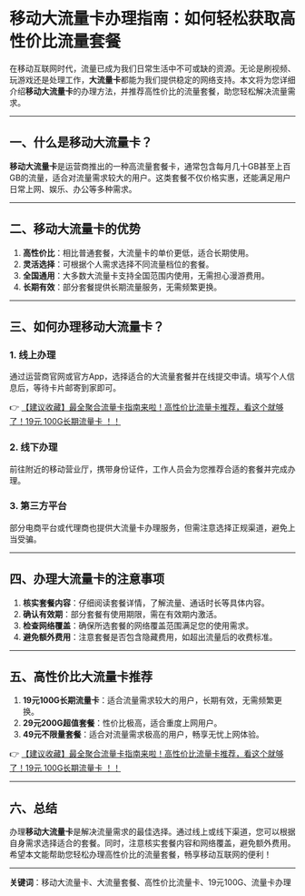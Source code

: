 # 移动大流量卡办理指南：如何轻松获取高性价比流量套餐

在移动互联网时代，流量已成为我们日常生活中不可或缺的资源。无论是刷视频、玩游戏还是处理工作，**大流量卡**都能为我们提供稳定的网络支持。本文将为您详细介绍**移动大流量卡**的办理方法，并推荐高性价比的流量套餐，助您轻松解决流量需求。

---

## 一、什么是移动大流量卡？

**移动大流量卡**是运营商推出的一种高流量套餐卡，通常包含每月几十GB甚至上百GB的流量，适合对流量需求较大的用户。这类套餐不仅价格实惠，还能满足用户日常上网、娱乐、办公等多种需求。

---

## 二、移动大流量卡的优势

1. **高性价比**：相比普通套餐，大流量卡的单价更低，适合长期使用。
2. **灵活选择**：可根据个人需求选择不同流量档位的套餐。
3. **全国通用**：大多数大流量卡支持全国范围内使用，无需担心漫游费用。
4. **长期有效**：部分套餐提供长期流量服务，无需频繁更换。

---

## 三、如何办理移动大流量卡？

### 1. 线上办理
通过运营商官网或官方App，选择适合的大流量套餐并在线提交申请。填写个人信息后，等待卡片邮寄到家即可。

👉 [【建议收藏】最全聚合流量卡指南来啦！高性价比流量卡推荐，看这个就够了！19元 100G长期流量卡 ！！](https://bit.ly/Liuliangka)

### 2. 线下办理
前往附近的移动营业厅，携带身份证件，工作人员会为您推荐合适的套餐并完成办理。

### 3. 第三方平台
部分电商平台或代理商也提供大流量卡办理服务，但需注意选择正规渠道，避免上当受骗。

---

## 四、办理大流量卡的注意事项

1. **核实套餐内容**：仔细阅读套餐详情，了解流量、通话时长等具体内容。
2. **确认有效期**：部分套餐有使用期限，需在有效期内激活。
3. **检查网络覆盖**：确保所选套餐的网络覆盖范围满足您的使用需求。
4. **避免额外费用**：注意套餐是否包含隐藏费用，如超出流量后的收费标准。

---

## 五、高性价比大流量卡推荐

1. **19元100G长期流量卡**：适合流量需求较大的用户，长期有效，无需频繁更换。
2. **29元200G超值套餐**：性价比极高，适合重度上网用户。
3. **49元不限量套餐**：适合对流量需求极高的用户，畅享无忧上网体验。

👉 [【建议收藏】最全聚合流量卡指南来啦！高性价比流量卡推荐，看这个就够了！19元 100G长期流量卡 ！！](https://bit.ly/Liuliangka)

---

## 六、总结

办理**移动大流量卡**是解决流量需求的最佳选择。通过线上或线下渠道，您可以根据自身需求选择适合的套餐。同时，注意核实套餐内容和网络覆盖，避免额外费用。希望本文能帮助您轻松办理高性价比的流量套餐，畅享移动互联网的便利！

---

**关键词**：移动大流量卡、大流量套餐、高性价比流量卡、19元100G、流量卡办理